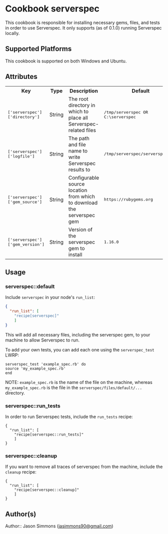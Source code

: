 # Cookbook serverspec

This cookbook is responsible for installing necessary gems, files, and tests in order to
use Serverspec. It only supports (as of 0.1.0) running Serverspec locally.

## Supported Platforms

This cookbook is supported on both Windows and Ubuntu.

## Attributes

<table>
<tr>
<th>Key</th>
<th>Type</th>
<th>Description</th>
<th>Default</th>
</tr>
<tr>
<td><tt>['serverspec']['directory']</tt></td>
<td>String</td>
<td>The root directory in which to place all Serverspec-related files</td>
<td><tt>/tmp/serverspec OR C:\serverspec</tt></td>
</tr>
<tr>
<td><tt>['serverspec']['logfile']</tt></td>
<td>String</td>
<td>The path and file name to write Serverspec results to</td>
<td><tt>/tmp/serverspec/serverspec.log</tt></td>
</tr>
<tr>
<td><tt>['serverspec']['gem_source']</tt></td>
<td>String</td>
<td>Configurable source location from which to download the serverspec gem</td>
<td><tt>https://rubygems.org</tt></td>
</tr>
<tr>
<td><tt>['serverspec']['gem_version']</tt></td>
<td>String</td>
<td>Version of the serverspec gem to install</td>
<td><tt>1.16.0</tt></td>
</tr>
</table>

## Usage

### serverspec::default

Include `serverspec` in your node's `run_list`:

```json
{
  "run_list": [
    "recipe[serverspec]"
    ]
}
```

This will add all necessary files, including the serverspec gem, to your machine to allow Serverspec to run.

To add your own tests, you can add each one using the `serverspec_test` LWRP:

```
serverspec_test 'example_spec.rb' do
source 'my_example_spec.rb'
end
```
NOTE: `example_spec.rb` is the name of the file on the machine, whereas `my_example_spec.rb` is the file in the `serverspec/files/default/...` directory.

### serverspec::run_tests

In order to run Serverspec tests, include the `run_tests` recipe:

```
{
  "run_list": [
    "recipe[serverspec::run_tests]"
    ]
}
```

### serverspec::cleanup

If you want to remove all traces of serverspec from the machine, include the `cleanup` recipe:

```
{
  "run_list": [
    "recipe[serverspec::cleanup]"
    ]
}
```

## Author(s)

Author:: Jason Simmons (jasimmons90@gmail.com)
